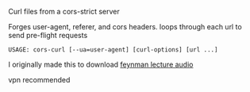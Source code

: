 Curl files from a cors-strict server

Forges user-agent, referer, and cors headers. loops through each url to send pre-flight requests

````
USAGE: cors-curl [--ua=user-agent] [curl-options] [url ...]
````

I originally made this to download [feynman lecture audio](https://www.feynmanlectures.caltech.edu/)

vpn recommended

